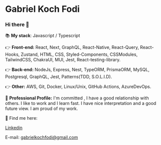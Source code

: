 # Gabriel Koch Fodi

### Hi there 👋
📚 **My stack**: 
Javascript / Typescript

👉 **Front-end:** React, Next, GraphQL, React-Native, React-Query, React-Hooks, Zustand, HTML, CSS, Styled-Components, CSSModules, TailwindCSS, ChakraUI, MUI, Jest, React-testing-library.

👉 **Back-end:** NodeJs, Express, Nest, TypeORM, PrismaORM, MySQL, Postgresql, GraphQL, Jest, Patterns(TDD, S.O.L.I.D).

👉 **Other:** AWS, Git, Docker, Linux/Unix, GitHub Actions, AzureDevOps.

🔭 **Professional Profile:** I'm committed , I have a good relationship with others. I like to work and I learn fast. I have nice interpretation and a good future view. I am proud of my work.

📧 Find me here:

[Linkedin](https://www.linkedin.com/in/gabriel-koch-fodi-36b12b8b/)

E-mail: gabrielkochfodi@gmail.com
